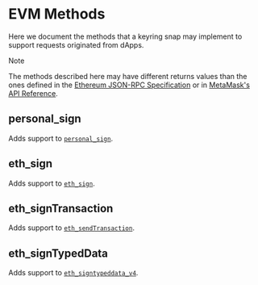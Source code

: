 # EVM Methods

Here we document the methods that a keyring snap may implement to support
requests originated from dApps.

> [!NOTE]
> The methods described here may have different returns values than the ones
> defined in the [Ethereum JSON-RPC Specification][execution-api] or in
> [MetaMask's API Reference][metamask-api-reference].

## personal_sign

Adds support to [`personal_sign`][personal-sign].

## eth_sign

Adds support to [`eth_sign`][eth-sign].

## eth_signTransaction

Adds support to [`eth_sendTransaction`][eth-send-transaction].

## eth_signTypedData

Adds support to [`eth_signtypeddata_v4`][eth-sign-typed-data].

[execution-api]: https://ethereum.github.io/execution-apis/api-documentation/
[metamask-api-reference]: https://docs.metamask.io/wallet/reference/
[personal-sign]: https://docs.metamask.io/wallet/reference/personal_sign/
[eth-sign-typed-data]: https://docs.metamask.io/wallet/reference/eth_signtypeddata_v4/
[eth-sign]: https://docs.metamask.io/wallet/concepts/signing-methods/#eth_sign
[eth-send-transaction]: https://docs.metamask.io/wallet/reference/eth_sendtransaction/
